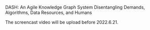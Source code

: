 DASH: An Agile Knowledge Graph System Disentangling Demands, Algorithms, Data Resources, and Humans

The screencast video will be upload before 2022.6.21.
